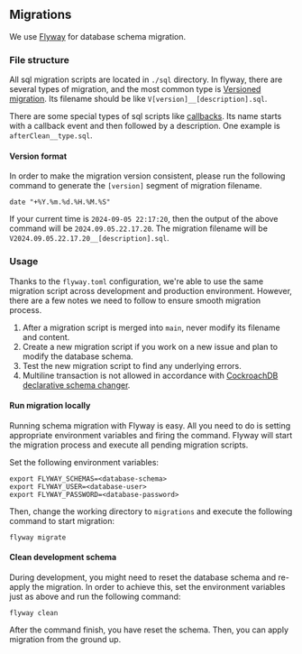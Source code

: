 ## Migrations

We use [Flyway](https://documentation.red-gate.com/fd/welcome-to-flyway-184127914.html) for database schema migration.

### File structure

All sql migration scripts are located in `./sql` directory.
In flyway, there are several types of migration, and the most common type is [Versioned migration](https://documentation.red-gate.com/fd/migrations-184127470.html#Migrations-VersionedMigrations).
Its filename should be like `V[version]__[description].sql`.

There are some special types of sql scripts like [callbacks](https://documentation.red-gate.com/fd/callback-concept-184127466.html).
Its name starts with a callback event and then followed by a description.
One example is `afterClean__type.sql`.

#### Version format

In order to make the migration version consistent, please run the following command to generate the `[version]` segment of migration filename.

```shell
date "+%Y.%m.%d.%H.%M.%S"
```

If your current time is `2024-09-05 22:17:20`, then the output of the above command will be `2024.09.05.22.17.20`.
The migration filename will be `V2024.09.05.22.17.20__[description].sql`.

### Usage

Thanks to the `flyway.toml` configuration, we're able to use the same migration script across development and production environment.
However, there are a few notes we need to follow to ensure smooth migration process.

1. After a migration script is merged into `main`, never modify its filename and content.
2. Create a new migration script if you work on a new issue and plan to modify the database schema.
3. Test the new migration script to find any underlying errors.
4. Multiline transaction is not allowed in accordance with [CockroachDB declarative schema changer](https://www.cockroachlabs.com/docs/stable/online-schema-changes#declarative-schema-changer).

#### Run migration locally

Running schema migration with Flyway is easy.
All you need to do is setting appropriate environment variables and firing the command.
Flyway will start the migration process and execute all pending migration scripts.

Set the following environment variables:
```shell
export FLYWAY_SCHEMAS=<database-schema>
export FLYWAY_USER=<database-user>
export FLYWAY_PASSWORD=<database-password>
```

Then, change the working directory to `migrations` and execute the following command to start migration:
```shell
flyway migrate
```

#### Clean development schema

During development, you might need to reset the database schema and re-apply the migration.
In order to achieve this, set the environment variables just as above and run the following command:
```shell
flyway clean
```

After the command finish, you have reset the schema.
Then, you can apply migration from the ground up.
